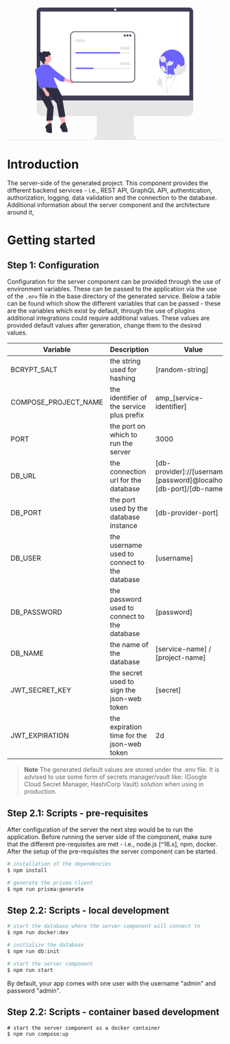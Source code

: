 <p align="right">
<svg xmlns="http://www.w3.org/2000/svg" width="774.04004" height="475.1369" viewBox="0 0 774.04004 475.1369" xmlns:xlink="http://www.w3.org/1999/xlink"><path d="M647.79187,389.5H126.24841c-11.15381,0-20.22852-9.07422-20.22852-20.22852v-62.77148H668.02038v62.77148c0,11.1543-9.07422,20.22852-20.22852,20.22852Z" fill="#e6e6e6"/><rect x="321.52002" y="378.99998" width="133" height="95" fill="#e6e6e6"/><rect x="313.52002" y="461.99998" width="149" height="12" fill="#e6e6e6"/><path d="M667.52038,333H106.01989V13.88184c0-7.6543,6.22754-13.88184,13.88184-13.88184H653.63855c7.6543,0,13.88184,6.22754,13.88184,13.88184V333Z" fill="#3f3d56"/><circle cx="388.02002" cy="7.49998" r="4" fill="#fff"/><rect x="119.02002" y="14.49998" width="535" height="301" fill="#fff"/><circle cx="591.40585" cy="196.29643" r="45.61417" fill="#6c63ff"/><path d="M774.04004,474.29687h0c0,.46393-.3761,.84003-.84003,.84003H0v-1.68005H773.20001c.46393,0,.84003,.3761,.84003,.84003Z" fill="#e6e6e6"/><g><polygon points="130.9527 189.66266 125.18911 209.83523 148.24347 211.27612 146.80257 187.50131 130.9527 189.66266" fill="#ffb6b6"/><g><g><path id="uuid-a6c07e27-609a-42c1-9803-308006772003-536" d="M226.72978,272.01051c5.47087,1.86773,10.86916,.55886,12.05723-2.92303s-2.28378-7.8175-7.75685-9.68517c-2.17603-.77604-4.50627-1.01969-6.79576-.71053l-23.28024-7.62093-3.34342,11.00096,23.30516,6.34493c1.62315,1.64505,3.61673,2.87736,5.81388,3.59376Z" fill="#ffb6b6"/><path d="M149.47886,205.36146s-14.43112,17.36131-6.08248,24.54447c8.34864,7.18316,45.63135,33.77469,45.63135,33.77469l14.53455,2.26328,3.71748-14.04969-32.81979-24.31925-24.98112-22.21349Z" fill="#6c63ff"/></g><polygon points="187.71593 390.18033 195.73597 419.90167 208.47369 417.54283 205.64309 386.87796 187.71593 390.18033" fill="#ffb6b6"/><path d="M197.62304,418.0146l-4.71767,.94353-3.77414,12.73772s6.13297,2.35884,6.13297,7.07651,2.35884,8.02004,11.79418,7.54828,10.37888,0,10.37888-3.77414-7.07651-23.58836-7.07651-23.58836c0,0,.47177-8.02004-5.18944-7.54828s-7.54828,6.60474-7.54828,6.60474Z" fill="#2f2e41"/><polygon points="144.58889 389.71795 145.13615 420.49748 158.065 421.30886 162.7808 390.87683 144.58889 389.71795" fill="#ffb6b6"/><path d="M147.42567,419.12628l-4.80547-.23272-6.76003,11.43658s5.37471,3.78021,4.22681,8.3561,.33652,8.35296,9.60309,10.19117c9.26657,1.83821,10.06696,2.52537,10.98528-1.13534,.91832-3.66071-1.12435-24.60129-1.12435-24.60129,0,0,2.40901-7.66422-3.19684-8.58411-5.60586-.91989-8.92848,4.56961-8.92848,4.56961Z" fill="#2f2e41"/><path d="M149.97455,205.71933l-25.47543-1.88707-5.66121,7.07651s-2.8306,47.64849-.94353,52.36617,.47177,31.60841,.47177,31.60841l64.22164-4.48179-14.21431-34.20313,.47177-19.81422-12.73772-24.06013-6.13297-6.60474Z" fill="#6c63ff"/><path d="M121.19675,284.97623s-10.37888,15.09655-6.60474,23.1166,29.37448,54.58715,29.37448,54.58715l-3.30237,43.40259,22.64483-1.88707,3.77414-46.70496-15.69323-38.0753,2.8306-4.24591,23.58836,28.7778,8.49181,50.00733,22.64483-2.8306-12.26595-73.12392-14.33513-28.18407-61.14764-4.83964Z" fill="#2f2e41"/><circle cx="118.97934" cy="168.08201" r="8.74638" fill="#2f2e41"/><circle cx="139.17799" cy="181.45947" r="19.04754" fill="#ffb6b6"/><path d="M133.13867,202.34164c-2.02444,1.07241-7.72084-2.86479-9.759-8.14048-1.31119-3.39395-4.49899-2.82931-6.53319-7.06192-1.18528-2.46628,2.35419-4.87891,1.7704-7.0113-1.05778-3.86367,.26837-7.32044,.43733-7.74392,1.45852-3.65559,3.60846-3.57055,5.34214-7.82548,1.04377-2.56168,.37417-2.86171,1.25152-4.17219,2.53206-3.78211,9.87878-3.926,15.06037-2.13741,1.79305,.61892,6.11212-2.69757,9.61815-.29498,4.13073,2.83069,6.87881,10.99015,6.24656,12.48531-.38412,.90838-2.52276-.01707-6.97052,.682-4.11789,.64722,1.31702,3.72384-3.31722,4.77263-5.48,1.24019-7.13084,.10843-8.64952,1.84211-1.60538,1.83266-1.9022,5.54206-.43733,7.74392,.72692,1.09266,1.66425,1.47823,1.54682,2.23867-.21438,1.38829-1.44751,.63363-1.85196,2.10648-.47043,1.71313,3.43297,3.95924,3.09363,4.47733-.06837,.1044-.36069,.21744-4.17219-1.25152-1.52192-.58655-2.10873-1.09297-2.27944-.90559-.27636,.30334-1.64483,3.34503-.08993,4.63887,2.41974,2.01346,.74264,2.81305,1.84572,4.38963,1.13801,1.62649-.86577,.48629-2.15234,1.16783Z" fill="#2f2e41"/><g><path id="uuid-cdcc4a7b-c7e9-4136-bdd1-e7c84b73eb6c-537" d="M137.59858,312.39553c3.03983,4.91715,8.04097,7.33443,11.16996,5.39935,3.12899-1.93508,3.20059-7.489,.15903-12.40749-1.18803-1.9814-2.83329-3.64948-4.79815-4.86467l-13.14297-20.67149-9.56906,6.37438,13.97257,19.70167c.20907,2.30154,.96641,4.51952,2.20863,6.46826Z" fill="#ffb6b6"/><path d="M120.25321,211.85231s-22.17306,4.24591-20.28599,15.09655,13.79849,55.06861,13.79849,55.06861l9.78987,10.9788,11.79418-8.49181-9.90711-39.62845-5.18944-33.02371Z" fill="#6c63ff"/></g></g></g><g><path d="M643.97525,220.91364c-.87195-1.47027-4.6441,.10397-5.3376-1.23036-.69104-1.32952,2.81372-3.35528,4.81606-7.98296,.36112-.83454,2.63659-6.09357,.95207-7.71632-3.19299-3.07591-17.80424,9.61759-22.91751,5.46367-1.1222-.9116-1.90615-2.73146-5.30243-5.68615-1.35114-1.17543-2.16812-1.70614-2.95882-1.50869-1.12194,.28016-1.21082,1.78172-2.41389,4.73412-1.80423,4.42771-2.87133,4.16035-3.92255,7.69294-.78036,2.62241-.6021,4.14705-1.52038,4.44406-1.29945,.42034-2.49552-2.3612-4.14235-2.11215-1.68049,.25419-2.69647,3.49282-3.01738,5.91764-.60223,4.55037,1.06887,7.553,1.99509,10.71029,1.00653,3.43117,1.6039,8.64923-.72054,16.03614l-23.0068,64.82181c5.0792-13.30124,19.78588-49.76349,25.96562-63.31312,1.78399-3.91149,3.75375-7.87895,7.79827-9.44478,3.89393-1.50759,9.24175-.60749,16.05958-2.24997,.79625-.19178,3.00585-.75398,3.28395-2.05362,.22995-1.07445-1.06975-1.67419-.87006-2.68049,.26783-1.34981,2.82368-1.36639,5.96448-2.92368,2.2147-1.09815,3.59446-2.40409,4.78095-3.52717,.35772-.33859,5.67509-5.43398,4.51432-7.39119h-.00006Z" fill="#e6e6e6"/><path d="M553.45965,255.03855c-.97322,.00372-1.28892,2.30935-2.14392,2.26472-.85194-.04444-.83495-2.34909-2.52849-4.66711-.3054-.41801-2.23002-3.05227-3.51255-2.69367-2.43094,.67963-.41672,11.5134-3.93084,12.82451-.77119,.28775-1.89061,.14744-4.32071,.96184-.96675,.324-1.46296,.57185-1.5942,1.0169-.1862,.63148,.52511,1.10839,1.62704,2.55068,1.65257,2.16305,1.21344,2.60968,2.64394,4.14487,1.06194,1.13966,1.86168,1.49208,1.74248,2.02847-.16862,.75906-1.87892,.54354-2.23185,1.42366-.36011,.89814,.93628,2.33122,2.0338,3.18836,2.05961,1.6085,4.01546,1.65468,5.83233,2.11108,1.97445,.49598,4.70789,1.70838,7.66274,4.98061l25.17678,29.99504c-5.06284-6.33074-18.7154-24.06939-23.58258-31.01197-1.40506-2.00417-2.78397-4.11569-2.3855-6.55259,.38359-2.34616,2.36838-4.71117,3.52941-8.53132,.13562-.44616,.49721-1.69284-.06039-2.20434-.461-.42286-1.13036,.04201-1.56665-.34637-.58521-.52095,.1441-1.78015,.28595-3.77099,.10004-1.40383-.14284-2.45783-.3517-3.36423-.06297-.27325-1.0296-4.35323-2.32511-4.34825v.00009Z" fill="#e6e6e6"/><path d="M572.87499,259.39686l-.58634-5.23417,.2679-.3968c1.23966-1.83486,1.87151-3.62676,1.87908-5.32768,.00126-.27042-.01138-.54086-.02402-.81632-.05055-1.09181-.11371-2.449,.59394-4.03113,.3968-.88204,1.51137-2.92415,3.18701-2.67142,.45114,.06319,.79234,.27042,1.05138,.51303,.03792-.06064,.07709-.12131,.11879-.18702,.52189-.79612,.93511-1.13729,1.33317-1.46586,.30581-.25274,.62174-.51303,1.11709-1.12973,.21734-.27042,.38668-.50799,.52949-.70765,.43345-.60402,.99956-1.32435,1.99787-1.31171,1.06654,.05055,1.62508,.93259,1.99535,1.51641,.66091,1.04126,.96039,1.7919,1.15879,2.28978,.07205,.18198,.15418,.38668,.19588,.44987,.34373,.50547,3.13774,.03284,4.19035-.13902,2.36435-.39428,4.41025-.73545,5.25314,.75568,.60406,1.06654,.15544,2.4768-1.37364,4.3041-.47641,.56866-.98314,1.00082-1.43302,1.33951,.37278,.22242,.70636,.56359,.84163,1.09941h0c.31845,1.26872-.77211,2.53999-3.24008,3.78347-.61288,.31085-1.43806,.72537-2.59433,.92503-.54465,.09351-1.03496,.11627-1.45448,.1289-.00886,.24262-.06571,.50547-.21356,.77589-.43345,.79612-1.33569,1.17521-2.69543,1.08422-1.49621-.07835-2.72827-.36393-3.81505-.61414-.94901-.21734-1.76663-.40184-2.40857-.35888-1.19037,.09603-2.10783,1.04886-3.18445,2.28474l-2.68784,3.1415h-.00003Z" fill="#e6e6e6"/><path d="M575.59494,228.23263l-4.91427,1.89481-.45177-.1585c-2.0893-.73372-3.98284-.89039-5.63005-.46626-.26191,.06738-.52028,.14819-.78355,.2303-1.04328,.32582-2.34008,.7312-4.04994,.44798-.95386-.16008-3.21187-.72023-3.39243-2.40516-.0533-.4524,.06061-.83501,.2296-1.14713-.0683-.02127-.13691-.04378-.21104-.06745-.90246-.30291-1.3373-.61606-1.7561-.91778-.32204-.23171-.65398-.47127-1.37613-.79401-.31671-.14164-.58946-.24517-.81881-.33266-.69423-.26604-1.53457-.63097-1.77555-1.59984-.22163-1.04448,.4899-1.80848,.9607-2.31474,.83958-.90341,1.48969-1.3835,1.92097-1.7017,.15774-.11583,.33493-.24722,.38549-.30357,.40175-.46068-.7641-3.04345-1.19733-4.01805-.98109-2.187-1.83007-4.07944-.60147-5.27299,.87844-.85481,2.35637-.7786,4.51176,.23698,.6709,.31659,1.21747,.69713,1.65918,1.0464,.12058-.417,.36598-.82625,.84998-1.09295h0c1.14646-.62984,2.65276,.10259,4.48157,2.17443,.45615,.51398,1.06641,1.20704,1.55281,2.27484,.22859,.50311,.37496,.97161,.49362,1.37424,.23695-.05298,.5056-.06464,.80469,.00977,.88002,.21734,1.4756,.99392,1.73246,2.33226,.30373,1.46715,.34001,2.73136,.37363,3.84606,.03048,.97312,.05938,1.81078,.2638,2.42083,.39485,1.12708,1.54919,1.77283,3.01776,2.50078l3.72053,1.80309-.00013,.00003Z" fill="#e6e6e6"/><path d="M572.87499,212.81262l-.58634-5.23417,.2679-.3968c1.23966-1.83486,1.87151-3.62676,1.87908-5.32768,.00126-.27042-.01138-.54086-.02402-.81632-.05055-1.09181-.11371-2.449,.59394-4.03113,.3968-.88204,1.51137-2.92415,3.18701-2.67142,.45114,.06319,.79234,.27042,1.05138,.51303,.03792-.06064,.07709-.12131,.11879-.18702,.52189-.79612,.93511-1.13729,1.33317-1.46586,.30581-.25274,.62174-.51303,1.11709-1.12973,.21734-.27042,.38668-.50799,.52949-.70765,.43345-.60402,.99956-1.32435,1.99787-1.31171,1.06654,.05055,1.62508,.93259,1.99535,1.51641,.66091,1.04126,.96039,1.7919,1.15879,2.28978,.07205,.18198,.15418,.38668,.19588,.44987,.34373,.50547,3.13774,.03284,4.19035-.13902,2.36435-.39428,4.41025-.73545,5.25314,.75568,.60406,1.06654,.15544,2.4768-1.37364,4.3041-.47641,.56866-.98314,1.00082-1.43302,1.33951,.37278,.22242,.70636,.56359,.84163,1.09941h0c.31845,1.26872-.77211,2.53999-3.24008,3.78347-.61288,.31085-1.43806,.72537-2.59433,.92503-.54465,.09351-1.03496,.11627-1.45448,.1289-.00886,.24262-.06571,.50547-.21356,.77589-.43345,.79612-1.33569,1.17521-2.69543,1.08422-1.49621-.07835-2.72827-.36393-3.81505-.61414-.94901-.21734-1.76663-.40184-2.40857-.35888-1.19037,.09603-2.10783,1.04886-3.18445,2.28474l-2.68784,3.1415h-.00003Z" fill="#e6e6e6"/><path d="M578.23046,314.41236l-1.09689-.68745-.26537-1.2662,.26537,1.2662-1.27884,.14659c-.02023-.11879-.08973-.39176-.19459-.81888-.57244-2.34033-2.31758-9.46243-3.77335-20.67882-1.01602-7.82975-1.59098-15.87937-1.70977-23.92902-.11879-8.06225,.26285-14.16585,.56866-19.07142,.23124-3.70004,.51181-7.22318,.78726-10.65535,.73293-9.16926,1.42416-17.8305,.90983-27.41928-.11371-2.14067-.35258-6.5964-2.95573-11.33773-1.51011-2.74977-3.59011-5.19118-6.18318-7.2535l1.61244-2.02693c2.86222,2.27966,5.16338,4.98395,6.84031,8.03701,2.88624,5.25689,3.14657,10.11197,3.27166,12.4447,.52315,9.75812-.17564,18.50279-.91617,27.76048-.27297,3.41951-.5535,6.92748-.78348,10.61236-.30329,4.86012-.68112,10.91058-.56359,18.86924,.11627,7.95358,.6849,15.90465,1.68701,23.63585,1.43806,11.07488,3.15795,18.09083,3.7228,20.39577,.30077,1.23084,.36393,1.48861,.0556,1.9764v-.00003Z" fill="#e6e6e6"/><path d="M558.55751,196.81953c-.10615,0-.21356-.00252-.32223-.01012-2.20386-.11879-4.24469-1.43806-6.06691-3.91994-.85424-1.16764-1.29147-2.49956-2.16343-5.15581-.13521-.40944-.79234-2.48692-1.19166-5.34536-.26159-1.86773-.22872-2.64866,.14154-3.33863,.4107-.76832,1.07539-1.30411,1.82348-1.66552-.03284-.24769-.00633-.50295,.10111-.76328,.44102-1.07918,1.61371-.93763,2.24808-.8694,.32097,.04044,.72155,.09351,1.15375,.07076,.67985-.03284,1.04507-.23505,1.59855-.53834,.52949-.29065,1.18785-.65206,2.16469-.85172,1.92585-.40184,3.53956,.14406,4.07156,.32349,2.79903,.93259,4.17897,3.10865,5.77626,5.62841,.31845,.50547,1.41152,2.34537,2.13308,4.86768,.52063,1.8197,.44735,2.62846,.29065,3.22996-.31845,1.23588-1.07032,1.94353-2.97975,3.50545-1.99408,1.6352-2.99491,2.45408-3.85422,2.95195-2.00039,1.15501-3.2565,1.88034-4.92454,1.88034v.00006Z" fill="#e6e6e6"/></g><g><path d="M444.38396,268.70265H241.31757c-8.1748,0-14.82526-6.65106-14.82526-14.82526V100.32524c0-8.1742,6.65045-14.82526,14.82526-14.82526h203.06638c8.1748,0,14.82526,6.65106,14.82526,14.82526V253.87739c0,8.1742-6.65045,14.82526-14.82526,14.82526Z" fill="#fff"/><path d="M444.38396,268.70265H241.31757c-8.1748,0-14.82526-6.65106-14.82526-14.82526V100.32524c0-8.1742,6.65045-14.82526,14.82526-14.82526h203.06638c8.1748,0,14.82526,6.65106,14.82526,14.82526V253.87739c0,8.1742-6.65045,14.82526-14.82526,14.82526ZM241.31757,87.97569c-6.80942,0-12.34955,5.54013-12.34955,12.34955V253.87739c0,6.80942,5.54013,12.34955,12.34955,12.34955h203.06638c6.80942,0,12.34955-5.54013,12.34955-12.34955V100.32524c0-6.80942-5.54013-12.34955-12.34955-12.34955H241.31757Z" fill="#3f3d56"/><circle cx="422.07354" cy="100.35425" r="3.71357" fill="#3f3d56"/><circle cx="431.97638" cy="100.35425" r="3.71357" fill="#3f3d56"/><circle cx="441.87923" cy="100.35425" r="3.71357" fill="#3f3d56"/><path d="M247.53587,160.39026c-1.02389,0-1.85678,.83289-1.85678,1.85678,0,.49925,.19281,.96103,.54277,1.30192,.35298,.36144,.81537,.55486,1.31401,.55486h191.86765c1.02389,0,1.85678-.83289,1.85678-1.85678,0-.49925-.19281-.96103-.54277-1.30192-.35298-.36144-.81537-.55486-1.31401-.55486H247.53587Z" fill="#e6e6e6"/><path d="M404.74356,159.77133v4.95142H247.53587c-.68081,0-1.29973-.27237-1.74534-.73037-.45808-.44561-.73037-1.06454-.73037-1.74534,0-1.36169,1.1141-2.47571,2.47571-2.47571h157.20769Z" fill="#6c63ff"/><path d="M436.30888,150.48741h-24.75712c-2.73017,0-4.95142-2.22065-4.95142-4.95142s2.22125-4.95142,4.95142-4.95142h24.75712c2.73017,0,4.95142,2.22065,4.95142,4.95142s-2.22125,4.95142-4.95142,4.95142Z" fill="#e6e6e6"/><path d="M274.14977,124.49244h-24.75712c-2.73017,0-4.95142-2.22065-4.95142-4.95142s2.22125-4.95142,4.95142-4.95142h24.75712c2.73017,0,4.95142,2.22065,4.95142,4.95142s-2.22125,4.95142-4.95142,4.95142Z" fill="#e6e6e6"/><path d="M247.53587,216.09377c-1.02389,0-1.85678,.83289-1.85678,1.85678,0,.49925,.19281,.96103,.54277,1.30192,.35298,.36144,.81537,.55486,1.31401,.55486h191.86765c1.02389,0,1.85678-.83289,1.85678-1.85678,0-.49925-.19281-.96103-.54277-1.30192-.35298-.36144-.81537-.55486-1.31401-.55486H247.53587Z" fill="#e6e6e6"/><path d="M309.42866,215.47485v4.95142h-61.89279c-.68081,0-1.29973-.27237-1.74534-.73037-.45808-.44561-.73037-1.06454-.73037-1.74534,0-1.36169,1.1141-2.47571,2.47571-2.47571h61.89279Z" fill="#6c63ff"/><path d="M436.30888,206.19093h-24.75712c-2.73017,0-4.95142-2.22065-4.95142-4.95142s2.22125-4.95142,4.95142-4.95142h24.75712c2.73017,0,4.95142,2.22065,4.95142,4.95142s-2.22125,4.95142-4.95142,4.95142Z" fill="#e6e6e6"/></g></svg>
  </a>
</p>

# Introduction

The server-side of the generated project. This component provides the different backend services - i.e., REST API, GraphQL API, authentication, authorization, logging, data validation and the connection to the database. Additional information about the server component and the architecture around it,

# Getting started

## Step 1: Configuration

Configuration for the server component can be provided through the use of environment variables. These can be passed to the application via the use of the `.env` file in the base directory of the generated service. Below a table can be found which show the different variables that can be passed - these are the variables which exist by default, through the use of plugins additional integrations could require additional values. These values are provided default values after generation, change them to the desired values.

| Variable             | Description                                  | Value                                                               |
| -------------------- | -------------------------------------------- | ------------------------------------------------------------------- |
| BCRYPT_SALT          | the string used for hashing                  | [random-string]                                                     |
| COMPOSE_PROJECT_NAME | the identifier of the service plus prefix    | amp\_[service-identifier]                                           |
| PORT                 | the port on which to run the server          | 3000                                                                |
| DB_URL               | the connection url for the database          | [db-provider]://[username]:[password]@localhost:[db-port]/[db-name] |
| DB_PORT              | the port used by the database instance       | [db-provider-port]                                                  |
| DB_USER              | the username used to connect to the database | [username]                                                          |
| DB_PASSWORD          | the password used to connect to the database | [password]                                                          |
| DB_NAME              | the name of the database                     | [service-name] / [project-name]                                     |
| JWT_SECRET_KEY       | the secret used to sign the json-web token   | [secret]                                                            |
| JWT_EXPIRATION       | the expiration time for the json-web token   | 2d                                                                  |

> **Note**
> The generated default values are stored under the .env file. It is advised to use some form of secrets manager/vault like: (Google Cloud Secret Manager, HashiCorp Vault) solution when using in production.

## Step 2.1: Scripts - pre-requisites

After configuration of the server the next step would be to run the application. Before running the server side of the component, make sure that the different pre-requisites are met - i.e., node.js [^16.x], npm, docker. After the setup of the pre-requisites the server component can be started.

```sh
# installation of the dependencies
$ npm install

# generate the prisma client
$ npm run prisma:generate
```

## Step 2.2: Scripts - local development

```sh
# start the database where the server component will connect to
$ npm run docker:dev

# initialize the database
$ npm run db:init

# start the server component
$ npm run start
```

By default, your app comes with one user with the username "admin" and password "admin".

## Step 2.2: Scripts - container based development

```shell
# start the server component as a docker container
$ npm run compose:up
```
